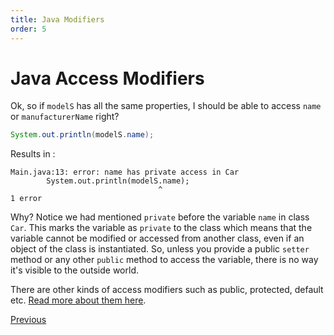 ```yaml
---
title: Java Modifiers
order: 5
---
```

# Java Access Modifiers

Ok, so if `modelS` has all the same properties, I should be able to access `name` or `manufacturerName` right?

```java
System.out.println(modelS.name);
```

Results in :

```asciidoc
Main.java:13: error: name has private access in Car
        System.out.println(modelS.name);
                                 ^
1 error
```

Why? Notice we had mentioned `private` before the variable `name` in class `Car`. This marks the variable as `private` to the class which means that the variable cannot be modified or accessed from another class, even if an object of the class is instantiated. So, unless you provide a public `setter` method or any other `public` method to access the variable, there is no way it's visible to the outside world.

There are other kinds of access modifiers such as public, protected, default etc. [Read more about them here](#TODO).

[Previous](Java-Basics)
